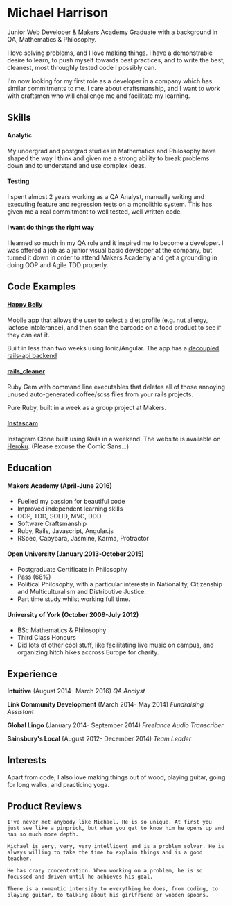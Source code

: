 # Michael Harrison

Junior Web Developer & Makers Academy Graduate with a background in QA, Mathematics & Philosophy.

I love solving problems, and I love making things. I have a demonstrable desire to learn, to push myself towards best practices, and to write the best, cleanest, most throughly tested code I possibly can.

I'm now looking for my first role as a developer in a company which has similar commitments to me. I care about craftsmanship, and I want to work with craftsmen who will challenge me and facilitate my learning.

Skills
---

#### Analytic
My undergrad and postgrad studies in Mathematics and Philosophy have shaped the way I think and given me a strong ability to break problems down and to understand and use complex ideas. 

#### Testing
I spent almost 2 years working as a QA Analyst, manually writing and executing feature and regression tests on a monolithic system. This has given me a real commitment to well tested, well written code.

#### I want do things the right way
I learned so much in my QA role and it inspired me to become a developer. I was offered a job as a junior visual basic developer at the company, but turned it down in order to attend Makers Academy and get a grounding in doing OOP and Agile TDD properly.


Code Examples
---
#### [Happy Belly](http://www.github.com/harrim91/allergy_scanner_frontend)
Mobile app that allows the user to select a diet profile (e.g. nut allergy, lactose intolerance), and then scan the barcode on a food product to see if they can eat it.

Built in less than two weeks using Ionic/Angular. The app has a [decoupled rails-api backend](http://www.github.com/harrim91/allergy_scanner_backend)

#### [rails_cleaner](http://www.github.com/harrim91/rails_cleaner)
Ruby Gem with command line executables that deletes all of those annoying unused auto-generated coffee/scss files from your rails projects.

Pure Ruby, built in a week as a group project at Makers.

#### [Instascam](http://www.github.com/harrim91/instagram_challenge)
Instagram Clone built using Rails in a weekend. The website is available on [Heroku](https://limitless-cliffs-63599.herokuapp.com/). (Please excuse the Comic Sans...)

Education
---

#### Makers Academy (April-June 2016)

- Fuelled my passion for beautiful code
- Improved independent learning skills
- OOP, TDD, SOLID, MVC, DDD
- Software Craftsmanship
- Ruby, Rails, Javascript, Angular.js
- RSpec, Capybara, Jasmine, Karma, Protractor

#### Open University (January 2013-October 2015)

- Postgraduate Certificate in Philosophy
- Pass (68%)
- Political Philosophy, with a particular interests in Nationality, Citizenship and Multiculturalism and Distributive Justice.
- Part time study whilst working full time.

#### University of York (October 2009-July 2012)

- BSc Mathematics & Philosophy
- Third Class Honours
- Did lots of other cool stuff, like facilitating live music on campus, and organizing hitch hikes accross Europe for charity.

## Experience

**Intuitive** (August 2014- March 2016)
*QA Analyst*

**Link Community Development** (March 2014- May 2014)
*Fundraising Assistant*

**Global Lingo** (January 2014- September 2014)
*Freelance Audio Transcriber*

**Sainsbury's Local** (August 2012- December 2014)
*Team Leader*

## Interests

Apart from code, I also love making things out of wood, playing guitar, going for long walks, and practicing yoga.

## Product Reviews

`I've never met anybody like Michael. He is so unique. At first you just see like a pinprick, but when you get to know him he opens up and has so much more depth.`

`Michael is very, very, very intelligent and is a problem solver. He is always willing to take the time to explain things and is a good teacher.`

`He has crazy concentration. When working on a problem, he is so focussed and driven until he achieves his goal.`

`There is a romantic intensity to everything he does, from coding, to playing guitar, to talking about his girlfriend or wooden spoons.`
